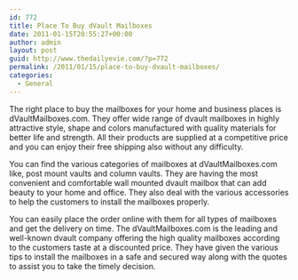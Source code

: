 ```yaml
---
id: 772
title: Place To Buy dVault Mailboxes
date: 2011-01-15T20:55:27+00:00
author: admin
layout: post
guid: http://www.thedailyevie.com/?p=772
permalink: /2011/01/15/place-to-buy-dvault-mailboxes/
categories:
  - General
---
```

The right place to buy the mailboxes for your home and business places is dVaultMailboxes.com. They offer wide range of dvault mailboxes in highly attractive style, shape and colors manufactured with quality materials for better life and strength. All their products are supplied at a competitive price and you can enjoy their free shipping also without any difficulty. 

You can find the various categories of mailboxes at dVaultMailboxes.com like, post mount vaults and column vaults. They are having the most convenient and comfortable wall mounted dvault mailbox that can add beauty to your home and office. They also deal with the various accessories to help the customers to install the mailboxes properly.

You can easily place the order online with them for all types of mailboxes and get the delivery on time. The dVaultMailboxes.com is the leading and well-known dvault company offering the high quality mailboxes according to the customers taste at a discounted price. They have given the various tips to install the mailboxes in a safe and secured way along with the quotes to assist you to take the timely decision.